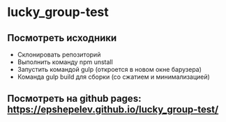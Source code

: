 # lucky_group-test

## Посмотреть исходники
- Склонировать репозиторий
- Выполнить команду npm unstall
- Запустить командой gulp (откроется в новом окне барузера)
- Команда gulp build для сборки (со сжатием и минимализацией)
## Посмотреть на github pages: https://epshepelev.github.io/lucky_group-test/
